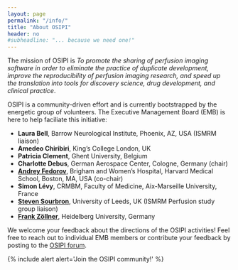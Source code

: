 ```yaml
---
layout: page
permalink: "/info/"
title: "About OSIPI"
header: no
#subheadline: "... because we need one!"
---
```


The mission of OSIPI is _To promote the sharing of perfusion imaging software in order to eliminate the practice of duplicate development, improve the reproducibility of perfusion imaging research, and speed up the translation into tools for discovery science, drug development, and clinical practice_.

OSIPI is a community-driven effort and is currently bootstrapped by the energetic group of volunteers. The Executive Management Board (EMB) is here to help faciliate this initiative:

* **Laura Bell**, Barrow Neurological Institute, Phoenix, AZ, USA (ISMRM liaison)
* **Amedeo Chiribiri**, King’s College London, UK
* **Patricia Clement**, Ghent University, Belgium
* **Charlotte Debus**, German Aerospace Center, Cologne, Germany (chair)
* [**Andrey Fedorov**](http://fedorov.github.io/), Brigham and Women’s Hospital, Harvard Medical School, Boston, MA, USA (co-chair)
* **Simon Lévy**, CRMBM, Faculty of Medicine, Aix-Marseille University, France
* [**Steven Sourbron**](https://medicinehealth.leeds.ac.uk/medicine/staff/782/dr-steven-sourbron/), University of Leeds, UK (ISMRM Perfusion study group liaison)
* [**Frank Zöllner**](https://www.umm.uni-heidelberg.de/inst/cbtm/ckm/mitarbeiter/personalpage/fzoellne.html), Heidelberg University, Germany

We welcome your feedback about the directions of the OSIPI activities! Feel free to reach out to individual EMB members or contribute your feedback by posting to the [OSIPI forum](https://groups.google.com/forum/#!forum/open-source-initiative-for-perfusion-imaging).

{% include alert alert='Join the OSIPI community!' %}
